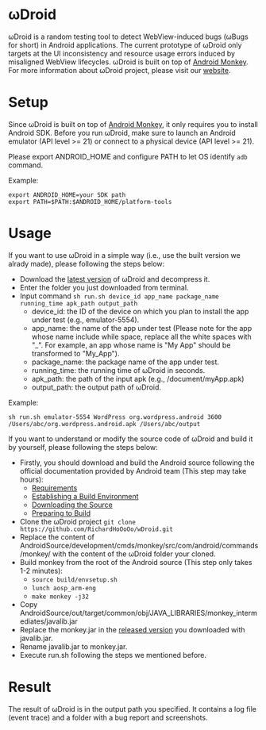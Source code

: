 # ωDroid
ωDroid is a random testing tool to detect WebView-induced bugs (ωBugs for short) in Android applications. The current prototype of ωDroid only targets at the UI inconsistency and resource usage errors induced by misaligned WebView lifecycles. ωDroid is built on top of [Android Monkey](https://developer.android.com/studio/test/monkey). For more information about ωDroid project, please visit our [website](http://home.cse.ust.hk/~jhuao/wDroid.html).

# Setup
Since ωDroid is built on top of [Android Monkey](https://developer.android.com/studio/test/monkey), it only requires you to install Android SDK. Before you run ωDroid, make sure to launch an Android emulator (API level >= 21) or connect to a physical device (API level >= 21).

Please export ANDROID_HOME and configure PATH to let OS identify `adb` command.

Example:

`export ANDROID_HOME=your SDK path`  
`export PATH=$PATH:$ANDROID_HOME/platform-tools`


# Usage
If you want to use ωDroid in a simple way (i.e., use the built version we alrady made), please following the steps below:

+ Download the [latest version](https://github.com/RichardHoOoOo/wDroid/releases/latest) of ωDroid and decompress it.
+ Enter the folder you just downloaded from terminal.
+ Input command `sh run.sh device_id app_name package_name running_time apk_path output_path`
  - device_id: the ID of the device on which you plan to install the app under test (e.g., emulator-5554).
  - app_name: the name of the app under test (Please note for the app whose name include while space, replace all the white spaces with "_". For example, an app whose name is "My App" should be transformed to  "My_App").
  - package_name: the package name of the app under test.
  - running_time: the running time of ωDroid in seconds.
  - apk_path: the path of the input apk (e.g., /document/myApp.apk)
  - output_path: the output path of ωDroid.
  
 Example:
 
 `sh run.sh emulator-5554 WordPress org.wordpress.android 3600 /Users/abc/org.wordpress.android.apk /Users/abc/output
`

If you want to understand or modify the source code of ωDroid and build it by yourself, please following the steps below:

+ Firstly, you should download and build the Android source following the official documentation provided by Android team (This step may take hours):
  - [Requirements](https://source.android.com/setup/build/requirements)
  - [Establishing a Build Environment](https://source.android.com/setup/build/initializing)
  - [Downloading the Source](https://source.android.com/setup/build/downloading)
  - [Preparing to Build](https://source.android.com/setup/build/building)
+ Clone the ωDroid project `git clone https://github.com/RichardHoOoOo/wDroid.git`
+ Replace the content of AndroidSource/development/cmds/monkey/src/com/android/commands/monkey/ with the content of the ωDroid folder your cloned.
+ Build monkey from the root of the Android source (This step only takes 1-2 minutes):
  - `source build/envsetup.sh`
  - `lunch aosp_arm-eng`
  - `make monkey -j32`
+ Copy AndroidSource/out/target/common/obj/JAVA_LIBRARIES/monkey_intermediates/javalib.jar
+ Replace the monkey.jar in the [released version](https://github.com/RichardHoOoOo/wDroid/releases/latest) you downloaded with javalib.jar.
+ Rename javalib.jar to monkey.jar.
+ Execute run.sh following the steps we mentioned before.

# Result
The result of ωDroid is in the output path you specified. It contains a log file (event trace) and a folder with a bug report and screenshots.
